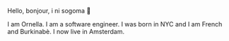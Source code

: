 Hello, bonjour, i ni sogoma  👋

I am Ornella. I am a software engineer. I was born in NYC and I am French and Burkinabè. I now live in Amsterdam.
